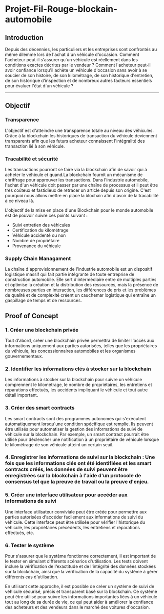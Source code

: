 # Projet-Fil-Rouge-blockain-automobile
## Introduction

Depuis des décennies, les particuliers et les entreprises sont confrontés au même dilemme lors de l'achat d'un véhicule d'occasion. Comment l'acheteur peut-il s'assurer qu'un véhicule est réellement dans les conditions exactes décrites par le vendeur ? Comment l'acheteur peut-il avoir confiance lorsqu'il achète un véhicule d'occasion sans avoir à se soucier de son histoire, de son kilométrage, de son historique d'entretien, de son historique d'inspection et de nombreux autres facteurs essentiels pour évaluer l'état d'un véhicule ?

---

## Objectif 
### Transparence 
L'objectif est d'atteindre une transparence totale au niveau des véhicules. Grâce à la blockchain les historiques de transaction du véhicule deviennent transparents afin que les futurs acheteur connaissent l'intégralité des transaction lié à son véhicule.

### Tracabilité et sécurité
Les transactions pourront se faire via la blockchain afin de savoir qui à acheter le véhicule et quand.La blockchain fournit un mécanisme de chriffrage pour approuver les transactions. Dans l'industrie automobile, l'achat d'un véhicule doit passer par une chaîne de processus et il peut être très coûteux et fastidieux de retracer un article depuis son origine. C'est pourquoi nous allons mettre en place la blochain afin d'avoir de la tracabilité à ce niveau là.

L'objectif de la mise en place d'une Blockchain pour le monde automobile est de pouvoir suivre ces points suivant :

* Suivi entretien des véhicules
* Certification du kilométrage
* Véhicule accidenté ou non
* Nombre de propriétaire 
* Provenance du véhicule

### Supply Chain Managament

La chaîne d'approvisionnement de l'industrie automobile est un dispositif logistique massif qui fait partie intégrante de toute entreprise de construction automobile. Elle sert d'intermédiaire entre de multiples parties et optimise la création et la distribution des ressources, mais la présence de nombreuses parties en interaction, les différences de prix et les problèmes de qualité et de complexité créent un cauchemar logistique qui entraîne un gaspillage de temps et de ressources.



## Proof of Concept

### 1. Créer une blockchain privée
Tout d'abord, créer une blockchain privée permettra de limiter l'accès aux informations uniquement aux parties autorisées, telles que les propriétaires du véhicule, les concessionnaires automobiles et les organismes gouvernementaux.

### 2. Identifier les informations clés à stocker sur la blockchain
Les informations à stocker sur la blockchain pour suivre un véhicule comprennent le kilométrage, le nombre de propriétaires, les entretiens et réparations effectués, les accidents impliquant le véhicule et tout autre détail important.

### 3. Créer des smart contracts
Les smart contracts sont des programmes autonomes qui s'exécutent automatiquement lorsqu'une condition spécifique est remplie. Ils peuvent être utilisés pour automatiser la gestion des informations de suivi de véhicule sur la blockchain. Par exemple, un smart contract pourrait être utilisé pour déclencher une notification à un propriétaire de véhicule lorsque le kilométrage de son véhicule atteint un certain seuil.

### 4. Enregistrer les informations de suivi sur la blockchain : Une fois que les informations clés ont été identifiées et les smart contracts créés, les données de suivi peuvent être enregistrées sur la blockchain à l'aide d'un protocole de consensus tel que la preuve de travail ou la preuve d'enjeu.

### 5. Créer une interface utilisateur pour accéder aux informations de suivi
Une interface utilisateur conviviale peut être créée pour permettre aux parties autorisées d'accéder facilement aux informations de suivi du véhicule. Cette interface peut être utilisée pour vérifier l'historique du véhicule, les propriétaires précédents, les entretiens et réparations effectués, etc.

### 6. Tester le système 
Pour s'assurer que le système fonctionne correctement, il est important de le tester en simulant différents scénarios d'utilisation. Les tests doivent inclure la vérification de l'exactitude et de l'intégrité des données stockées sur la blockchain, ainsi que la vérification de la capacité du système à gérer différents cas d'utilisation.

En utilisant cette approche, il est possible de créer un système de suivi de véhicule sécurisé, précis et transparent basé sur la blockchain. Ce système peut être utilisé pour suivre les informations importantes liées à un véhicule tout au long de sa durée de vie, ce qui peut aider à améliorer la confiance des acheteurs et des vendeurs dans le marché des voitures d'occasion.
